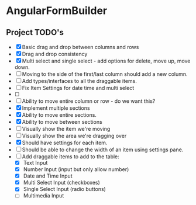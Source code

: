 # AngularFormBuilder

## Project TODO's
- [X] Basic drag and drop between columns and rows
- [X] Drag and drop consistency
- [X] Multi select and single select - add options for delete, move up, move down.
- [ ] Moving to the side of the first/last column should add a new column.
- [ ] Add types/interfaces to all the draggable items. 
- [ ] Fix Item Settings for date time and multi select
- [ ] 
- [ ] Ability to move entire column or row - do we want this? 
- [X] Implement multiple sections
- [X] Ability to move entire sections.
- [X] Ability to move between sections
- [ ] Visually show the item we're moving
- [ ] Visually show the area we're dragging over
- [X] Should have settings for each item. 
- [ ] Should be able to change the width of an item using settings pane. 
- [ ] Add draggable items to add to the table:
  - [X] Text Input
  - [X] Number Input (input but only allow number)
  - [X] Date and Time Input
  - [X] Multi Select Input (checkboxes)
  - [X] Single Select Input (radio buttons)
  - [ ] Multimedia Input